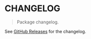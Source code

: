 # CHANGELOG

> Package changelog.

See [GitHub Releases](https://github.com/stdlib-js/stats-base-dists-hypergeometric-quantile/releases) for the changelog.